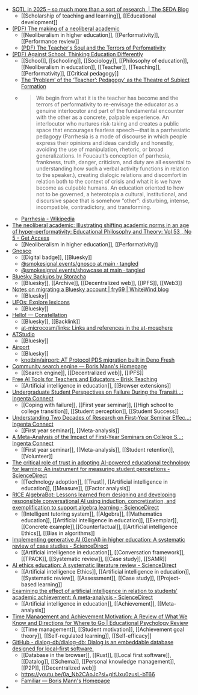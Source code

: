 - [SOTL in 2025 – so much more than a sort of research  | The SEDA Blog](https://thesedablog.wordpress.com/2025/02/05/sotl-in-2025-so-much-more-than-a-sort-of-research/)
	- [[Scholarship of teaching and learning]], [[Educational development]]
- [(PDF) The making of a neoliberal academic](https://www.academia.edu/122006082/The_making_of_a_neoliberal_academic)
	- [[Neoliberalism in higher education]], [[Performativity]], [[Performance review]]
	- [(PDF) The Teacher's Soul and the Terrors of Perfomativity](https://www.researchgate.net/publication/232916965_The_Teacher%27s_Soul_and_the_Terrors_of_Perfomativity)
- [(PDF) Against School: Thinking Education Differently](https://www.researchgate.net/publication/390366152_Against_School_Thinking_Education_Differently)
	- [[School]], [[schooling]], [[Sociology]], [[Philosophy of education]], [[Neoliberalism in education]], [[Teacher]], [[Teaching]], [[Performativity]], [[Critical pedagogy]]
	- [The ‘Problem’ of the ‘Teacher’: Pedagogy’ as the Theatre of Subject Formation](https://www.researchgate.net/publication/390396725_The_'Problem'_of_the_'Teacher'_Pedagogy'_as_the_Theatre_of_Subject_Formation)
	- >We begin from what it is the teacher has become and the terrors of performativity to re-envisage the educator as a genuine interlocutor and part of the fundamental encounter with the other as a concrete, palpable experience. An interlocutor who nurtures risk-taking and creates a public space that encourages fearless speech—that is a parrhesiatic pedagogy (Parrhesia is a mode of discourse in which people express their opinions and ideas candidly and honestly, avoiding the use of manipulation, rhetoric, or broad generalizations. In Foucault’s conception of parrhesia, frankness, truth, danger, criticism, and duty are all essential to understanding how such a verbal activity functions in relation to the speaker.), creating dialogic relations and discomfort in relation both to the context of crisis and what it is we have become as culpable humans. An education oriented to how not to be governed, a heterotopia a cultural, institutional, and discursive space that is somehow “other”: disturbing, intense, incompatible, contradictory, and transforming.
	- [Parrhesia - Wikipedia](https://en.m.wikipedia.org/wiki/Parrhesia)
- [The neoliberal academic: Illustrating shifting academic norms in an age of hyper-performativity: Educational Philosophy and Theory: Vol 53 , No 5 - Get Access](https://www.tandfonline.com/doi/full/10.1080/00131857.2019.1684262)
	- [[Neoliberalism in higher education]], [[Performativity]]
- [Gnosco](https://gnosco.smokesignal.events/#about)
	- [[Digital badge]], [[Bluesky]]
	- [@smokesignal.events/gnosco at main · tangled](https://tangled.sh/@smokesignal.events/gnosco)
	- [@smokesignal.events/showcase at main · tangled](https://tangled.sh/@smokesignal.events/showcase)
- [Bluesky Backups by Storacha](https://bsky.storage/)
	- [[Bluesky]], [[Archive]], [[Decentralized web]], [[IPFS]], [[Web3]]
- [Notes on migrating a Bluesky account | fry69 | WhiteWind blog](https://whtwnd.com/fry69.dev/3lp54soakdk2d)
	- [[Bluesky]]
- [UFOs: Explore lexicons](https://ufos.microcosm.blue/)
	- [[Bluesky]]
- [Hello! — Constellation](https://constellation.microcosm.blue/)
	- [[Bluesky]], [[Backlink]]
	- [at-microcosm/links: Links and references in the at-mosphere](https://github.com/at-microcosm/links)
- [ATStudio](https://at-studio.dev/)
	- [[Bluesky]]
- [Airport](https://atpairport.com/)
	- [[Bluesky]]
	- [knotbin/airport: AT Protocol PDS migration built in Deno Fresh](https://github.com/knotbin/airport)
- [Community search engine — Boris Mann's Homepage](https://bmannconsulting.com/notes/community-search-engine/)
	- [[Search engine]], [[Decentralized web]], [[IPFS]]
- [Free AI Tools for Teachers and Educators – Brisk Teaching](https://www.briskteaching.com/)
	- [[Artificial intelligence in education]], [[Browser extensions]]
- [Undergraduate Student Perspectives on Failure During the Transiti...: Ingenta Connect](https://www.ingentaconnect.com/contentone/fyesit/fyesit/2025/00000037/00000001/art00003)
	- [[Coping with failure]], [[First year seminar]], [[High school to college transition]], [[Student perception]], [[Student Success]]
- [Understanding Two Decades of Research on First-Year Seminar Effec...: Ingenta Connect](https://www.ingentaconnect.com/contentone/fyesit/fyesit/2025/00000037/00000001/art00004)
	- [[First year seminar]], [[Meta-analysis]]
- [A Meta-Analysis of the Impact of First-Year Seminars on College S...: Ingenta Connect](https://www.ingentaconnect.com/contentone/fyesit/fyesit/2025/00000037/00000001/art00007)
	- [[First year seminar]], [[Meta-analysis]], [[Student retention]], [[Volunteer]]
- [The critical role of trust in adopting AI-powered educational technology for learning: An instrument for measuring student perceptions - ScienceDirect](https://www.sciencedirect.com/science/article/pii/S2666920X25000086?dgcid=raven_sd_via_email)
	- [[Technology adoption]], [[Trust]], [[Artificial intelligence in education]], [[Measure]], [[Factor analysis]]
- [RICE AlgebraBot: Lessons learned from designing and developing responsible conversational AI using induction, concretization, and exemplification to support algebra learning - ScienceDirect](https://www.sciencedirect.com/science/article/pii/S2666920X24001413?dgcid=raven_sd_via_email)
	- [[Intelligent tutoring system]], [[Algebra]], [[Mathematics education]], [[Artificial intelligence in education]], [[Exemplar]], [[Concrete example]],[[Counterfactual]], [[Artificial intelligence Ethics]], [[Bias in algorithms]]
- [Implementing generative AI (GenAI) in higher education: A systematic review of case studies - ScienceDirect](https://www.sciencedirect.com/science/article/pii/S2666920X25000475?dgcid=raven_sd_via_email)
	- [[Artificial intelligence in education]], [[Conversation framework]], [[TPACK]], [[Systematic review]], [[Case study]], [[SAMR]]
- [AI ethics education: A systematic literature review - ScienceDirect](https://www.sciencedirect.com/science/article/pii/S2666920X25000451?dgcid=raven_sd_via_email)
	- [[Artificial intelligence Ethics]], [[Artificial intelligence in education]], [[Systematic review]], [[Assessment]], [[Case study]], [[Project-based learning]]
- [Examining the effect of artificial intelligence in relation to students’ academic achievement: A meta-analysis - ScienceDirect](https://www.sciencedirect.com/science/article/pii/S2666920X25000402?dgcid=raven_sd_via_email)
	- [[Artificial intelligence in education]], [[Achievement]], [[Meta-analysis]]
- [Time Management and Achievement Motivation: A Review of What We Know and Directions for Where to Go | Educational Psychology Review](https://link.springer.com/article/10.1007/s10648-025-10032-4)
	- [[Time management]], [[Student motivation]], [[Achievement goal theory]], [[Self-regulated learning]], [[Self-efficacy]]
- [GitHub - dialog-db/dialog-db: Dialog is an embeddable database designed for local-first software.](https://github.com/dialog-db/dialog-db)
	- [[Database in the browser]], [[Rust]], [[Local first software]], [[Datalog]], [[Schema]], [[Personal knowledge management]], [[P2P]], [[Decentralized web]]
	- https://youtu.be/0a_Nb2CAoJc?si=gItUxu0zusL-bT66
	- [Familiar — Boris Mann's Homepage](https://bmannconsulting.com/notes/familiar/)
-